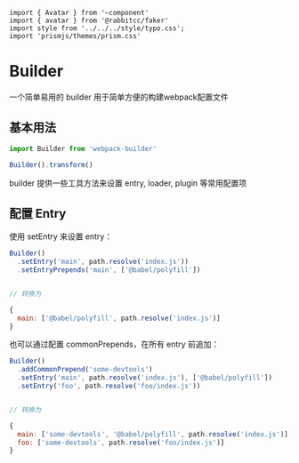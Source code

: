 ```code
import { Avatar } from '~component'
import { avatar } from '@rabbitcc/faker'
import style from '../../../style/typo.css';
import 'prismjs/themes/prism.css'
```

# Builder

一个简单易用的 builder 用于简单方便的构建webpack配置文件

## 基本用法

```js
import Builder from 'webpack-builder'

Builder().transform()
```

builder 提供一些工具方法来设置 entry, loader, plugin 等常用配置项

## 配置 Entry

使用 setEntry 来设置 entry：

```js
Builder()
  .setEntry('main', path.resolve('index.js'))
  .setEntryPrepends('main', ['@babel/polyfill'])


// 转换为

{
  main: ['@babel/polyfill', path.resolve('index.js')]
}
```

也可以通过配置 commonPrepends，在所有 entry 前追加：

```js
Builder()
  .addCommonPrepend('some-devtools')
  .setEntry('main', path.resolve('index.js'), ['@babel/polyfill'])
  .setEntry('foo', path.resolve('foo/index.js'))


// 转换为

{
  main: ['some-devtools', '@babel/polyfill', path.resolve('index.js')],
  foo: ['some-devtools', path.resolve('foo/index.js')]
}
```
